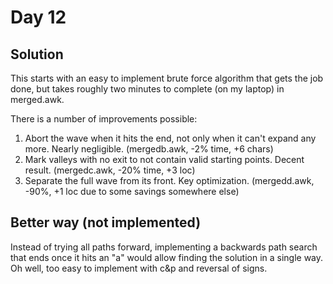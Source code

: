 # Day 12

## Solution

This starts with an easy to implement brute force algorithm that gets the job done, but takes roughly two minutes to complete (on my laptop) in merged.awk.

There is a number of improvements possible:
1. Abort the wave when it hits the end, not only when it can't expand any more. Nearly negligible. (mergedb.awk, -2% time, +6 chars)
2. Mark valleys with no exit to not contain valid starting points. Decent result. (mergedc.awk, -20% time, +3 loc)
3. Separate the full wave from its front. Key optimization. (mergedd.awk, -90%, +1 loc due to some savings somewhere else)

## Better way (not implemented)

Instead of trying all paths forward, implementing a backwards path search that ends once it hits an "a" would allow finding the solution in a single way. Oh well, too easy to implement with c&p and reversal of signs.
